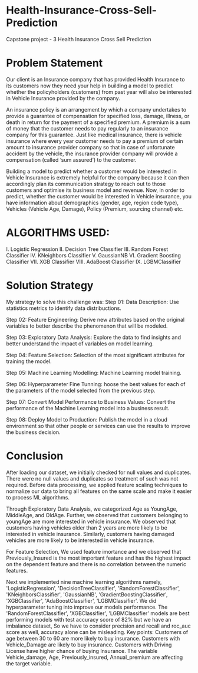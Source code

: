 # Health-Insurance-Cross-Sell-Prediction
Capstone project - 3 Health Insurance Cross Sell Prediction
# Problem Statement
Our client is an Insurance company that has provided Health Insurance to its customers now they need your help in building a model to predict whether the policyholders (customers) from past year will also be interested in Vehicle Insurance provided by the company.

An insurance policy is an arrangement by which a company undertakes to provide a guarantee of compensation for specified loss, damage, illness, or death in return for the payment of a specified premium. A premium is a sum of money that the customer needs to pay regularly to an insurance company for this guarantee.
Just like medical insurance, there is vehicle insurance where every year customer needs to pay a premium of certain amount to insurance provider company so that in case of unfortunate accident by the vehicle, the insurance provider company will provide a compensation (called ‘sum assured’) to the customer.

Building a model to predict whether a customer would be interested in Vehicle Insurance is extremely helpful for the company because it can then accordingly plan its communication strategy to reach out to those customers and optimise its business model and revenue.
Now, in order to predict, whether the customer would be interested in Vehicle insurance, you have information about demographics (gender, age, region code type), Vehicles (Vehicle Age, Damage), Policy (Premium, sourcing channel) etc.

# ALGORITHMS USED:
I. Logistic Regression  II. Decision Tree Classifier  III. Random Forest Classifier  IV. KNeighbors Classifier  V. GaussianNB  VI. Gradient Boosting Classifier  VII. XGB Classifier  VIII. AdaBoost Classifier  IX. LGBMClassifier

# Solution Strategy
My strategy to solve this challenge was:
Step 01: Data Description: Use statistics metrics to identify data distribuctions.

Step 02: Feature Engineering: Derive new attributes based on the original variables to better describe the phenomenon that will be modeled.

Step 03: Exploratory Data Analysis: Explore the data to find insights and better understand the impact of variables on model learning.

Step 04: Feature Selection: Selection of the most significant attributes for training the model.

Step 05: Machine Learning Modelling: Machine Learning model training.

Step 06: Hyperparameter Fine Tunning: hoose the best values for each of the parameters of the model selected from the previous step.

Step 07: Convert Model Performance to Business Values: Convert the performance of the Machine Learning model into a business result.

Step 08: Deploy Model to Production: Publish the model in a cloud environment so that other people or services can use the results to improve the business decision.

# Conclusion
After loading our dataset, we initially checked for null values and duplicates. There were no null values and duplicates so treatment of such was not required. Before data processing, we applied feature scaling techniques to normalize our data to bring all features on the same scale and make it easier to process ML algorithms.

Through Exploratory Data Analysis, we categorized Age as YoungAge, MiddleAge, and OldAge. Further, we observed that customers belonging to youngAge are more interested in vehicle insurance. We observed that customers having vehicles older than 2 years are more likely to be interested in vehicle insurance. Similarly, customers having damaged vehicles are more likely to be interested in vehicle insurance.

For Feature Selection, We used feature imortance and we observed that Previously_Insured is the most important feature and has the highest impact on the dependent feature and there is no correlation between the numeric features.

Next we implemented nine machine learning algorithms namely, 'LogisticRegression', 'DecisionTreeClassifier', 'RandomForestClassifier', 'KNeighborsClassifier', 'GaussianNB', 'GradientBoostingClassifier', 'XGBClassifier', 'AdaBoostClassifier', 'LGBMClassifier'. We did hyperparameter tuning into improve our models performance. The 'RandomForestClassifier', 'XGBClassifier', 'LGBMClassifier' models are best performing models with test accuracy score of 82% but we have an imbalance dataset, So we have to consider precision and recall and roc_auc score as well, accuracy alone can be misleading.
Key points:
Customers of age between 30 to 60 are more likely to buy insurance.
Customers with Vehicle_Damage are likely to buy insurance.
Customers with Driving License have higher chance of buying Insurance.
The variable Vehicle_damage, Age, Previously_insured, Annual_premium are affecting the target variable.
